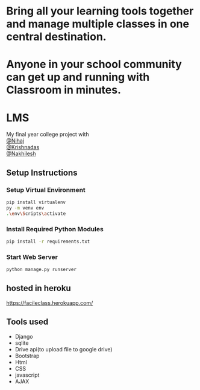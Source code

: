 # Bring all your learning tools together and manage multiple classes in one central destination.
# Anyone in your school community can get up and running with Classroom in minutes.
# LMS
My final year college project with <br>
[@Nihaj](https://github.com/NHJ-K) <br>
[@Krishnadas](https://github.com/Krishnadas-KD)<br>
[@Nakhilesh](https://github.com/nakhileship)<br>
## Setup Instructions

### Setup Virtual Environment


```bash
pip install virtualenv
py -m venv env
.\env\Scripts\activate
```      

### Install Required Python Modules

```bash
pip install -r requirements.txt
```
### Start Web Server

```bash
python manage.py runserver
```

## hosted in heroku
https://facileclass.herokuapp.com/
## Tools used
* Django
* sqlite
* Drive api(to upload file to google drive)
* Bootstrap
* Html
* CSS
* javascript
* AJAX
